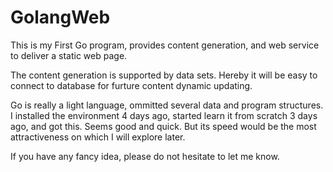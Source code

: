 # GolangWeb
This is my First Go program, provides content generation, and web service to deliver a static web page.

The content generation is supported by data sets. Hereby it will be easy to connect to database for furture content dynamic updating. 

Go is really a light language, ommitted several data and program structures. I installed the environment 4 days ago, started learn it from scratch 3 days ago, and got this. Seems good and quick. But its speed would be the most attractiveness on which I will explore later. 

If you have any fancy idea, please do not hesitate to let me know.
